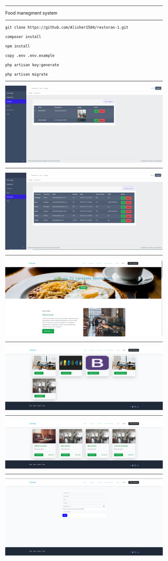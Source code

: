 ***
Food manegment system
***

```
git clone https://github.com/Alisher1504/restoran-1.git
```
```
composer install
```
```
npm install
```
```
copy .env .env.example
```
```
php artisan key:generate
```
```
php artisan migrate
```
***   
<img src="./public/readme_img/admin_category.png" alt="">

***   
<img src="./public/readme_img/admin_reservation.png" alt="">

***   
<img src="./public/readme_img/user_home_1.png" alt="">

***   
<img src="./public/readme_img/user_category.png" alt="">

***   
<img src="./public/readme_img/user_menu.png" alt="">

***   
<img src="./public/readme_img/user_reservation.png" alt="">